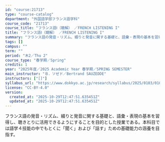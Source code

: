 ```yaml
---
id: "course:21713"
type: "course-catalog"
department: "外国語学部フランス語学科"
course_code: "21713"
course_title: "フランス語Ⅰ（聴解） ／FRENCH LISTENING I"
title: "フランス語Ⅰ（聴解） ／FRENCH LISTENING I"
summary: "フランス語の発音・リズム、綴りと発音に関する基礎と、語彙・表現の基本を習得し、聴きとりに活用できるようにすることを目的とした授業である。本科目では語学４技能の中でもとくに「聞く」および「話す」ための基礎能力の涵養を目指す。"
tags: []
campus: ""
term: ""
period: "木2／Thu 2"
course_type: "春学期／Spring"
credits: 1
year: "2025年度／2025 Academic Year 春学期／SPRING SEMESTER"
main_instructor: "Ｂ．ソゼド／Bertrand SAUZEDDE"
instructors: ["[]"]
syllabus_url: "https://www.dokkyo.ac.jp/research/syllabus/2025/0103/0103_21713_ja_JP.html"
license: "CC-BY-4.0"
version:
  created_at: "2025-10-29T12:47:51.635451Z"
  updated_at: "2025-10-29T12:47:51.635451Z"
---
```

フランス語の発音・リズム、綴りと発音に関する基礎と、語彙・表現の基本を習得し、聴きとりに活用できるようにすることを目的とした授業である。本科目では語学４技能の中でもとくに「聞く」および「話す」ための基礎能力の涵養を目指す。
